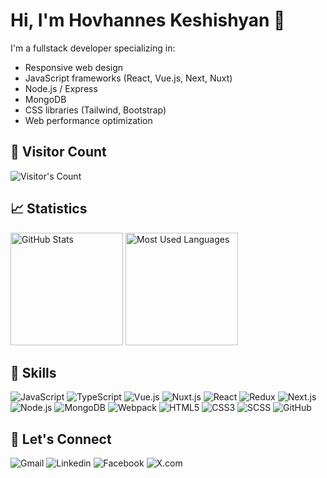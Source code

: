 # Hi, I'm Hovhannes Keshishyan 👋

I'm a fullstack developer specializing in:

- Responsive web design
- JavaScript frameworks (React, Vue.js, Next, Nuxt)
- Node.js / Express
- MongoDB
- CSS libraries (Tailwind, Bootstrap)
- Web performance optimization

## 👀 Visitor Count

<div>  
  <img src="https://profile-counter.glitch.me/Hovhannes1991/count.svg" alt="Visitor's Count" />
</div>

## 📈 Statistics

<div>
    <img height="180em" src="https://github-readme-stats-eight-theta.vercel.app/api?username=Hovhannes1991&show_icons=true&theme=algolia&include_all_commits=true&count_private=true" alt="GitHub Stats"/>
    <img height="180em" src="https://github-readme-stats.vercel.app/api/top-langs?username=Hovhannes1991&theme=transparent&layout=donut&langs_count=5&border_radius=10&show_icons=true&locale=en" alt="Most Used Languages" />
</div>

## 🚀 Skills

<p>
  <img src="https://img.shields.io/badge/JavaScript-323330?style=for-the-badge&logo=javascript&logoColor=F7DF1E" alt="JavaScript" />
  <img src="https://img.shields.io/badge/TypeScript-007ACC?style=for-the-badge&logo=typescript&logoColor=white" alt="TypeScript" />
  <img src="https://img.shields.io/badge/Vue.js-35495E?style=for-the-badge&logo=vue.js&logoColor=4FC08D" alt="Vue.js" />
  <img src="https://img.shields.io/badge/Nuxt.js-00C58E?style=for-the-badge&logo=nuxt.js&logoColor=white" alt="Nuxt.js" />
  <img src="https://img.shields.io/badge/React-20232A?style=for-the-badge&logo=react&logoColor=61DAFB" alt="React" />
  <img src="https://img.shields.io/badge/redux-714db7?style=for-the-badge&logo=redux&logoColor=white" alt="Redux" />
  <img src="https://img.shields.io/badge/Next.js-000000?style=for-the-badge&logo=next.js&logoColor=white" alt="Next.js" />
  <img src="https://img.shields.io/badge/node.js-5FA04E?style=for-the-badge&logo=node.js&logoColor=white" alt="Node.js" />
  <img src="https://img.shields.io/badge/mongodb-0b1e2a?style=for-the-badge&logo=mongodb&logoColor=white" alt="MongoDB" />
  <img src="https://img.shields.io/badge/webpack-6d99c4?style=for-the-badge&logo=webpack&logoColor=white" alt="Webpack" />
  <img src="https://img.shields.io/badge/HTML5-E34F26?style=for-the-badge&logo=html5&logoColor=white" alt="HTML5" />
  <img src="https://img.shields.io/badge/CSS3-1572B6?style=for-the-badge&logo=css3&logoColor=white" alt="CSS3" />
  <img src="https://img.shields.io/badge/SCSS-CC6699?style=for-the-badge&logo=sass&logoColor=white" alt="SCSS" />
  <img src="https://img.shields.io/badge/github-d1d9e0?style=for-the-badge&logo=github&logoColor=black" alt="GitHub" />
</p>

## 🔗 Let's Connect

<div id="user-content-toc">
  <a style="text-decoration: none" target="_blank" href="mailto:hovhanneskeshishyan@gmail.com">
     <img src="https://img.shields.io/badge/-Gmail-ae5145?style=for-the-badge&logo=Gmail&logoColor=white" alt="Gmail"/>
  </a>
  <a style="text-decoration: none" target="_blank" href="https://www.linkedin.com/in/hovhannes-keshishyan">
     <img src="https://img.shields.io/badge/-LinkedIn-0077B5?style=for-the-badge&logo=LinkedIn&logoColor=white" alt="Linkedin"/>
  </a>  
  <a style="text-decoration: none" target="_blank" href="https://www.facebook.com/HovoKeshishyan">
     <img src="https://img.shields.io/badge/-Facebook-4266f6?style=for-the-badge&logo=Facebook&logoColor=white" alt="Facebook"/>
  </a>
  <a style="text-decoration: none" target="_blank" href="https://twitter.com/hovo1991">
     <img src="https://img.shields.io/badge/-X.com-000000?style=for-the-badge&logo=X&logoColor=white" alt="X.com"/>
  </a>
</div>